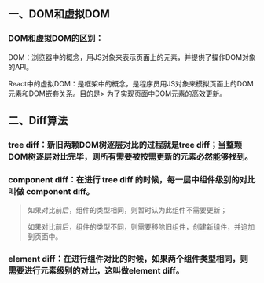 ## 一、DOM和虚拟DOM
### DOM和虚拟DOM的区别：
DOM：浏览器中的概念，用JS对象来表示页面上的元素，并提供了操作DOM对象的API。

React中的虚拟DOM：是框架中的概念，是程序员用JS对象来模拟页面上的DOM元素和DOM嵌套关系。目的是> 为了实现页面中DOM元素的高效更新。

## 二、Diff算法

### tree diff：新旧两颗DOM树逐层对比的过程就是tree diff；当整颗DOM树逐层对比完毕，则所有需要被按需更新的元素必然能够找到。

### component diff：在进行 tree diff 的时候，每一层中组件级别的对比叫做 component diff。
> 如果对比前后，组件的类型相同，则暂时认为此组件不需要更新；
> 
> 如果对比前后，组件的类型不同，则需要移除旧组件，创建新组件，并追加到页面中。
> 
### element diff：在进行组件对比的时候，如果两个组件类型相同，则需要进行元素级别的对比，这叫做element diff。
